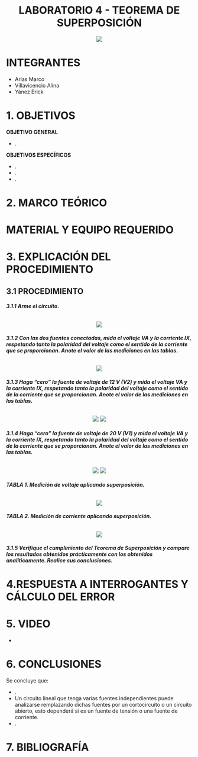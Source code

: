 <div align="center">

# LABORATORIO 4 - TEOREMA DE SUPERPOSICIÓN

![](https://github.com/erickyanez1/IMAGENES-DEBER-1/blob/main/espe.png) 

</div>

# **INTEGRANTES**

- Arias Marco
- Villavicencio Alina
- Yánez Erick


# **1. OBJETIVOS**

**OBJETIVO GENERAL**
  - .
 
 **OBJETIVOS ESPECÍFICOS**
  - .
  - .
  - .

# **2. MARCO TEÓRICO**

<div align="center">
  

  
</div>
  
# MATERIAL Y EQUIPO REQUERIDO

<div align="center">


  
  

</div>

# **3. EXPLICACIÓN DEL PROCEDIMIENTO**

## **3.1 PROCEDIMIENTO**

###### **3.1.1 Arme el circuito.**

<div align="center">

![](https://github.com/erickyanez1/LAB4/blob/main/IMG/1.PNG)
  
  
 </div>

###### **3.1.2 Con las dos fuentes conectadas, mida el voltaje VA y la corriente IX, respetando tanto la polaridad del voltaje como el sentido de la corriente que se proporcionan. Anote el valor de las mediciones en las tablas.**

<div align="center">


![](https://github.com/erickyanez1/LAB4/blob/main/IMG/6.PNG)

</div>

###### **3.1.3 Haga “cero” la fuente de voltaje de 12 V (V2) y mida el voltaje VA y la corriente IX, respetando tanto la polaridad del voltaje como el sentido de la corriente que se proporcionan. Anote el valor de las mediciones en las tablas.**

<div align="center">

![](https://github.com/erickyanez1/LAB4/blob/main/IMG/2.PNG)
![](https://github.com/erickyanez1/LAB4/blob/main/IMG/3.PNG)
  
</div>

###### **3.1.4 Haga “cero” la fuente de voltaje de 20 V (V1) y mida el voltaje VA y la corriente IX, respetando tanto la polaridad del voltaje como el sentido de la corriente que se proporcionan. Anote el valor de las mediciones en las tablas.**

<div align="center">

  
![](https://github.com/erickyanez1/LAB4/blob/main/IMG/4.PNG)
![](https://github.com/erickyanez1/LAB4/blob/main/IMG/5.PNG)  
  

</div>

###### **TABLA 1. Medición de voltaje aplicando superposición.**
<div align="center">


![](https://github.com/erickyanez1/LAB4/blob/main/IMG/tab1.PNG)

  

</div>


###### **TABLA 2. Medición de corriente aplicando superposición.**
<div align="center">

  

![](https://github.com/erickyanez1/LAB4/blob/main/IMG/tab2.PNG)
  

</div>

###### **3.1.5 Verifique el cumplimiento del Teorema de Superposición y compare los resultados obtenidos prácticamente con los obtenidos analíticamente. Realice sus conclusiones.**

#  4.RESPUESTA A INTERROGANTES Y CÁLCULO DEL ERROR



# **5. VIDEO**

- 

# **6. CONCLUSIONES**

Se concluye que:

- .
- Un circuito lineal que tenga varias fuentes independientes puede analizarse remplazando dichas fuentes por un cortocircuito o un circuito abierto, esto dependerá si es un fuente de tensión o una fuente de corriente.
- .

# **7. BIBLIOGRAFÍA**

